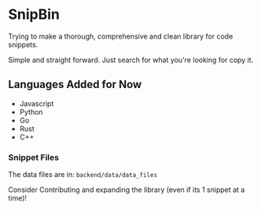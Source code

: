 # SnipBin
Trying to make a thorough, comprehensive and clean library for code snippets.

Simple and straight forward. Just search for what you're looking for copy it.

## Languages Added for Now
- Javascript
- Python
- Go
- Rust
- C++

### Snippet Files
The data files are in: `backend/data/data_files`

Consider Contributing and expanding the library (even if its 1 snippet at a time)!
